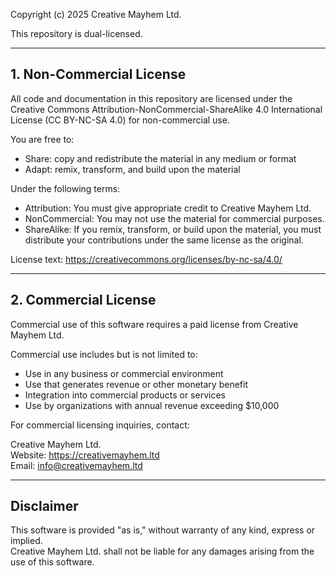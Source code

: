 Copyright (c) 2025 Creative Mayhem Ltd.

This repository is dual-licensed.

---

## 1. Non-Commercial License

All code and documentation in this repository are licensed under the
Creative Commons Attribution-NonCommercial-ShareAlike 4.0 International License
(CC BY-NC-SA 4.0) for non-commercial use.

You are free to:
- Share: copy and redistribute the material in any medium or format
- Adapt: remix, transform, and build upon the material

Under the following terms:
- Attribution: You must give appropriate credit to Creative Mayhem Ltd.
- NonCommercial: You may not use the material for commercial purposes.
- ShareAlike: If you remix, transform, or build upon the material, you must distribute
  your contributions under the same license as the original.

License text: https://creativecommons.org/licenses/by-nc-sa/4.0/

---

## 2. Commercial License

Commercial use of this software requires a paid license from Creative Mayhem Ltd.

Commercial use includes but is not limited to:
- Use in any business or commercial environment
- Use that generates revenue or other monetary benefit
- Integration into commercial products or services
- Use by organizations with annual revenue exceeding $10,000

For commercial licensing inquiries, contact:

Creative Mayhem Ltd.  
Website: https://creativemayhem.ltd  
Email: info@creativemayhem.ltd  

---

## Disclaimer

This software is provided "as is," without warranty of any kind, express or implied.  
Creative Mayhem Ltd. shall not be liable for any damages arising from the use of this software.
